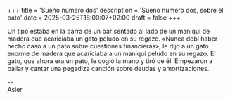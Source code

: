 +++
title = 'Sueño número dos'
description = 'Sueño número dos, sobre el pato'
date = 2025-03-25T18:00:07+02:00
draft = false
+++

Un tipo estaba en la barra de un bar sentado al lado de un maniquí de madera que acariciaba un gato peludo en su regazo. «Nunca debí haber hecho caso a un pato sobre cuestiones financieras», le dijo a un gato enorme de madera que acariciaba a un maniquí peludo en su regazo. El gato, que ahora era un pato, le cogió la mano y tiró de él. Empezaron a bailar y cantar una pegadiza canción sobre deudas y amortizaciones.

--  
Asier
